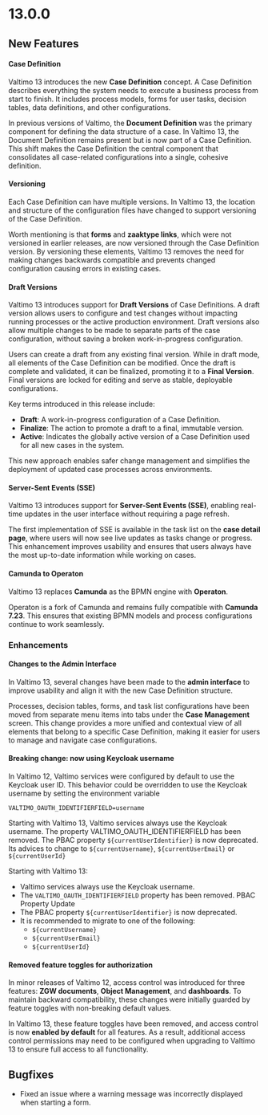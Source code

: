 # 13.0.0

## New Features

#### Case Definition

Valtimo 13 introduces the new **Case Definition** concept. A Case Definition describes everything the system needs to execute a business process from start to finish. It includes process models, forms for user tasks, decision tables, data definitions, and other configurations.

In previous versions of Valtimo, the **Document Definition** was the primary component for defining the data structure of a case. In Valtimo 13, the Document Definition remains present but is now part of a Case Definition. This shift makes the Case Definition the central component that consolidates all case-related configurations into a single, cohesive definition.

#### Versioning

Each Case Definition can have multiple versions. In Valtimo 13, the location and structure of the configuration files have changed to support versioning of the Case Definition.&#x20;

Worth mentioning is that **forms** and **zaaktype links**, which were not versioned in earlier releases, are now versioned through the Case Definition version. By versioning these elements, Valtimo 13 removes the need for making changes backwards compatible and prevents changed configuration causing errors in existing cases.

#### Draft Versions

Valtimo 13 introduces support for **Draft Versions** of Case Definitions. A draft version allows users to configure and test changes without impacting running processes or the active production environment. Draft versions also allow multiple changes to be made to separate parts of the case configuration, without saving a broken work-in-progress configuration.

Users can create a draft from any existing final version. While in draft mode, all elements of the Case Definition can be modified. Once the draft is complete and validated, it can be finalized, promoting it to a **Final Version**. Final versions are locked for editing and serve as stable, deployable configurations.

Key terms introduced in this release include:

* **Draft**: A work-in-progress configuration of a Case Definition.
* **Finalize**: The action to promote a draft to a final, immutable version.
* **Active**: Indicates the globally active version of a Case Definition used for all new cases in the system.

This new approach enables safer change management and simplifies the deployment of updated case processes across environments.

#### Server-Sent Events (SSE)

Valtimo 13 introduces support for **Server-Sent Events (SSE)**, enabling real-time updates in the user interface without requiring a page refresh.

The first implementation of SSE is available in the task list on the **case detail page**, where users will now see live updates as tasks change or progress. This enhancement improves usability and ensures that users always have the most up-to-date information while working on cases.

#### Camunda to Operaton

Valtimo 13 replaces **Camunda** as the BPMN engine with **Operaton**.

Operaton is a fork of Camunda and remains fully compatible with **Camunda 7.23**. This ensures that existing BPMN models and process configurations continue to work seamlessly.&#x20;

### Enhancements

#### Changes to the Admin Interface

In Valtimo 13, several changes have been made to the **admin interface** to improve usability and align it with the new Case Definition structure.

Processes, decision tables, forms, and task list configurations have been moved from separate menu items into tabs under the **Case Management** screen. This change provides a more unified and contextual view of all elements that belong to a specific Case Definition, making it easier for users to manage and navigate case configurations.

#### Breaking change: now using Keycloak username

In Valtimo 12, Valtimo services were configured by default to use the Keycloak user ID.
This behavior could be overridden to use the Keycloak username by setting the environment variable
```shell
VALTIMO_OAUTH_IDENTIFIERFIELD=username  
```

Starting with Valtimo 13, Valtimo services always use the Keycloak username.
The property VALTIMO_OAUTH_IDENTIFIERFIELD has been removed.
The PBAC property `${currentUserIdentifier}` is now deprecated. Its advices to change to `${currentUsername}`, `${currentUserEmail}` or `${currentUserId}`

Starting with Valtimo 13:
- Valtimo services always use the Keycloak username.
- The `VALTIMO_OAUTH_IDENTIFIERFIELD` property has been removed.
PBAC Property Update
- The PBAC property `${currentUserIdentifier}` is now deprecated.
- It is recommended to migrate to one of the following:
  - `${currentUsername}`
  - `${currentUserEmail}`
  - `${currentUserId}`

#### Removed feature toggles for authorization

In minor releases of Valtimo 12, access control was introduced for three features: **ZGW documents**, **Object Management**, and **dashboards**. To maintain backward compatibility, these changes were initially guarded by feature toggles with non-breaking default values.

In Valtimo 13, these feature toggles have been removed, and access control is now **enabled by default** for all features. As a result, additional access control permissions may need to be configured when upgrading to Valtimo 13 to ensure full access to all functionality.

## Bugfixes

* Fixed an issue where a warning message was incorrectly displayed when starting a form.

